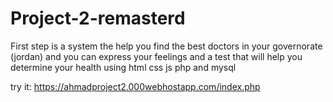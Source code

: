 # Project-2-remasterd

First step is a system the help you find the best doctors in your governorate (jordan) and you can express your feelings and a test that will help you determine your health using html css js php and mysql

try it:
https://ahmadproject2.000webhostapp.com/index.php
